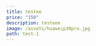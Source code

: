 ```yaml
---
title: testee
price: "150"
description: testeee
image: /assets/huaweip30pro.jpg
path: test-1
---
```


